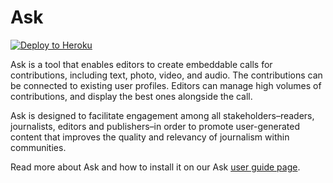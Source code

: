 # Ask
[![Deploy to Heroku](https://www.herokucdn.com/deploy/button.svg)](https://heroku.com/deploy?template=https://github.com/coralproject/ask/tree/feature/heroku)

Ask is a tool that enables editors to create embeddable calls for contributions, including text, photo, video, and audio. The contributions can be connected to existing user profiles. Editors can manage high volumes of contributions, and display the best ones alongside the call.

Ask is designed to facilitate engagement among all stakeholders–readers, journalists, editors and publishers–in order to promote user-generated content that improves the quality and relevancy of journalism within communities.

Read more about Ask and how to install it on our Ask [user guide page](http://coralprojectdocs.herokuapp.com/user/ask).
